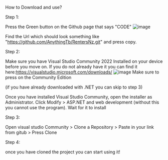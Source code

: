 How to Download and use?

Step 1:

Press the Green button on the Github page that says "CODE"
![image](https://github.com/user-attachments/assets/a3280b3d-cae3-49ce-8fe4-dd7e37199a9a)

Find the Url which should look something like "https://github.com/AnythingTb/RentersNz.git" and press copy.

Step 2:

Make sure you have Visual Studio Community 2022 Installed on your device before you move on. If you do not already have it you can find it here:https://visualstudio.microsoft.com/downloads/
![image](https://github.com/user-attachments/assets/a5650bb7-2e18-48cd-8e8c-5d2cf5127504)
Make sure to press on the Community Edition


(if you have already downloaded with .NET you can skip to step 3)

Once you have installed Visual Studio Community, open the installer as Administrator. Click Modify > ASP.NET and web development (without this you cannot use the program). Wait for it to install 

Step 3: 

Open visual studio Community > Clone a Repository > Paste in your link from gitub > Press Clone

Step 4: 

once you have cloned the project you can start using it!
